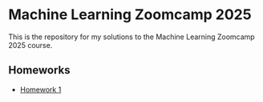 # Machine Learning Zoomcamp 2025

This is the repository for my solutions to the Machine Learning Zoomcamp 2025 course.

## Homeworks

- [Homework 1](homework1/solution.py)
